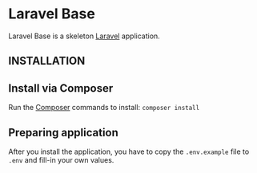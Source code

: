 Laravel Base
===============================

Laravel Base is a skeleton [Laravel](https://laravel.com) application.

INSTALLATION
------------

## Install via Composer

Run the [Composer](http://getcomposer.org) commands to install:
``
composer install
``

## Preparing application

After you install the application, you have to copy the `.env.example` file to `.env` and fill-in your own values.


